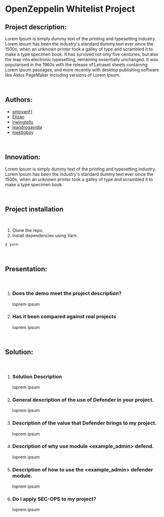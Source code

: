 # OpenZeppelin Whitelist Project

## **Project description:**

Lorem Ipsum is simply dummy text of the printing and typesetting industry. Lorem Ipsum has been the industry's standard dummy text ever since the 1500s, when an unknown printer took a galley of type and scrambled it to make a type specimen book. It has survived not only five centuries, but also the leap into electronic typesetting, remaining essentially unchanged. It was popularised in the 1960s with the release of Letraset sheets containing Lorem Ipsum passages, and more recently with desktop publishing software like Aldus PageMaker including versions of Lorem Ipsum.

<br/>

## **Authors:**

-   [antovanFI](https://github.com/antovanFI)
-   [Elizao](https://github.com/Elizao)
-   [irwingtello](https://github.com/irwingtello)
-   [leandrogavidia](https://github.com/leandrogavidia)
-   [mektigboy](https://github.com/mektigboy)

<br/>

## **Innovation:**

Lorem Ipsum is simply dummy text of the printing and typesetting industry. Lorem Ipsum has been the industry's standard dummy text ever since the 1500s, when an unknown printer took a galley of type and scrambled it to make a type specimen book.

<br/>

## **Project installation**

<br/>

1. Clone the repo.
2. Install dependencies using Yarn.

```
$ yarn
```

<br/>

## **Presentation:**

<br/>

1. ### **Does the demo meet the project description?**

    loprem ipsum

2. ### **Has it been compared against real projects**

    loprem ipsum

<br/>

## **Solution:**

<br/>

1. ### **Solution Description**

    loprem ipsum

2. ### **General description of the use of Defender in your project.**

    loprem ipsum

3. ### **Description of the value that Defender brings to my project.**

    loprem ipsum

4. ### **Description of why use module <example_admin> defend.**

    loprem ipsum

5. ### **Description of how to use the <example_admin> defender module.**

    loprem ipsum

6. ### **Do I apply SEC-OPS to my project?**

    loprem ipsum
